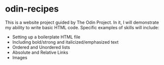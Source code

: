 # odin-recipes

This is a website project guided by The Odin Project.
In it, I will demonstrate my ability to write basic HTML code. Specific examples of skills will include:

   * Setting up a boilerplate HTML file
   * Including bold/strong and italicized/emphasized text
   * Ordered and Unordered lists
   * Absolute and Relative Links
   * Images
